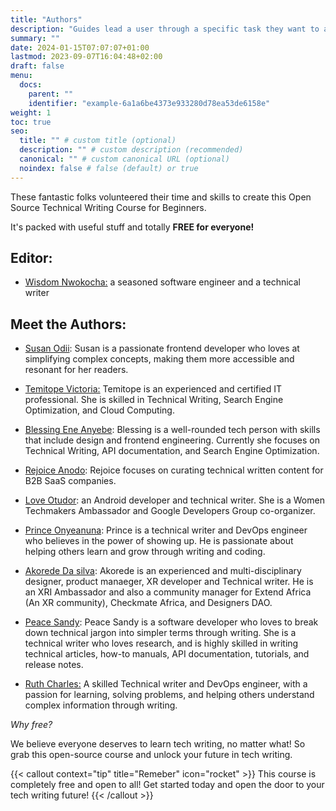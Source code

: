 ```yaml
---
title: "Authors"
description: "Guides lead a user through a specific task they want to accomplish, often with a sequence of steps."
summary: ""
date: 2024-01-15T07:07:07+01:00
lastmod: 2023-09-07T16:04:48+02:00
draft: false
menu:
  docs:
    parent: ""
    identifier: "example-6a1a6be4373e933280d78ea53de6158e"
weight: 1
toc: true
seo:
  title: "" # custom title (optional)
  description: "" # custom description (recommended)
  canonical: "" # custom canonical URL (optional)
  noindex: false # false (default) or true
---
```


These fantastic folks volunteered their time and skills to create this Open Source Technical Writing Course for Beginners.

It's packed with useful stuff and totally **FREE for everyone!**

## Editor:

- [Wisdom Nwokocha:](https://www.linkedin.com/in/joklinztech) a seasoned software engineer and a technical writer

## Meet the Authors:

- [Susan Odii](https://www.linkedin.com/feed/): Susan is a passionate frontend developer who loves at simplifying complex concepts, making them more accessible and resonant for her readers.

- [Temitope Victoria:](https://www.linkedin.com/in/temitope-victoria/) Temitope is an experienced and certified IT professional. She is skilled in Technical Writing, Search Engine Optimization, and Cloud Computing.

- [Blessing Ene Anyebe](https://www.linkedin.com/in/anyebe-blessing-ene-kwennb/): Blessing is a well-rounded tech person with skills that include design and frontend engineering. Currently she focuses on Technical Writing, API documentation, and Search Engine Optimization.

- [Rejoice Anodo](https://linktr.ee/rejoiceanodo): Rejoice focuses on curating technical written content for B2B SaaS companies.

- [Love Otudor](https://www.linkedin.com/in/loveotudor/): an Android developer and technical writer. She is a Women Techmakers Ambassador and Google Developers Group co-organizer.

- [Prince Onyeanuna](https://www.linkedin.com/in/prince-onyeanuna-607352246/): Prince is a technical writer and DevOps engineer who believes in the power of showing up. He is passionate about helping others learn and grow through writing and coding.

- [Akorede Da silva](https://www.linkedin.com/in/akorede-dasilva/): Akorede is an experienced and multi-disciplinary designer, product manaeger, XR developer and Technical writer. He is an XRI Ambassador and also a community manager for Extend Africa (An XR community), Checkmate Africa, and Designers DAO.

- [Peace Sandy](https://www.linkedin.com/in/peace-sandy-bb7a691b0/): Peace Sandy is a software developer who loves to break down technical jargon into simpler terms through writing. She is a technical writer who loves research, and is highly skilled in writing technical articles, how-to manuals, API documentation, tutorials, and release notes.

- [Ruth Charles:](https://www.linkedin.com/in/ruthycharles) A skilled Technical writer and DevOps engineer, with a passion for learning, solving problems, and helping others understand complex information through writing.

_Why free?_

We believe everyone deserves to learn tech writing, no matter what! So grab this open-source course and unlock your future in tech writing.

{{< callout context="tip" title="Remeber" icon="rocket" >}}
This course is completely free and open to all! Get started today and open the door to your tech writing future!
{{< /callout >}}
